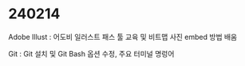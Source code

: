 # 240214 #
Adobe Illust : 어도비 일러스트 패스 툴 교육 및 비트맵 사진 embed 방법 배움

Git : Git 설치 및 Git Bash 옵션 수정, 주요 터미널 명렁어

